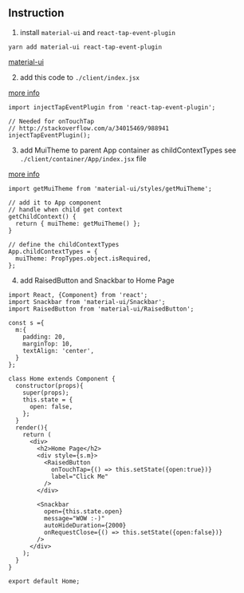 ## Instruction

1. install `material-ui` and `react-tap-event-plugin`

```
yarn add material-ui react-tap-event-plugin
```
[material-ui](http://www.material-ui.com)

2. add this code to `./client/index.jsx`

[more info](http://www.material-ui.com/#/get-started/installation)

```
import injectTapEventPlugin from 'react-tap-event-plugin';

// Needed for onTouchTap
// http://stackoverflow.com/a/34015469/988941
injectTapEventPlugin();
```

3. add MuiTheme to parent App container as childContextTypes see `./client/container/App/index.jsx` file

[more info](http://www.material-ui.com/#/customization/themes)

```
import getMuiTheme from 'material-ui/styles/getMuiTheme';

// add it to App component
// handle when child get context
getChildContext() {
  return { muiTheme: getMuiTheme() };
}

// define the childContextTypes
App.childContextTypes = {
  muiTheme: PropTypes.object.isRequired,
};

```

4. add RaisedButton and Snackbar to Home Page

```
import React, {Component} from 'react';
import Snackbar from 'material-ui/Snackbar';
import RaisedButton from 'material-ui/RaisedButton';

const s ={
  m:{
    padding: 20,
    marginTop: 10,
    textAlign: 'center',
  }
};

class Home extends Component {
  constructor(props){
    super(props);
    this.state = {
      open: false,
    };
  }
  render(){
    return (
      <div>
        <h2>Home Page</h2>
        <div style={s.m}>
          <RaisedButton
            onTouchTap={() => this.setState({open:true})}
            label="Click Me"
          />
        </div>
        
        <Snackbar
          open={this.state.open}
          message="WOW :-)"
          autoHideDuration={2000}
          onRequestClose={() => this.setState({open:false})}
        />
      </div>
    );
  }
}

export default Home;
```
